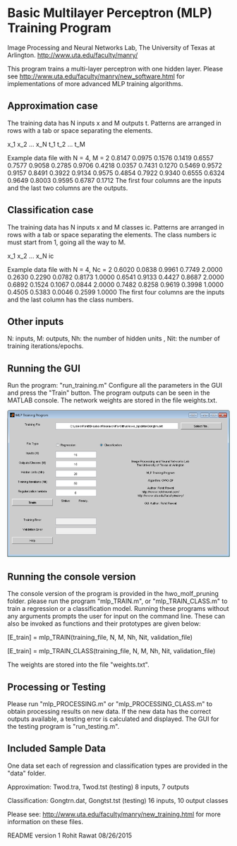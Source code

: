 Basic Multilayer Perceptron (MLP) Training Program
==================================================

Image Processing and Neural Networks Lab,
The University of Texas at Arlington.
http://www.uta.edu/faculty/manry/

This program trains a multi-layer perceptron with one hidden layer.
Please see http://www.uta.edu/faculty/manry/new_software.html for 
implementations of more advanced MLP training algorithms.

Approximation case
------------------
The training data has N inputs x and M outputs t. Patterns are arranged in rows
with a tab or space separating the elements.

x_1 x_2 ... x_N t_1 t_2 ... t_M

Example data file with N = 4, M = 2
    0.8147    0.0975    0.1576    0.1419    0.6557    0.7577
    0.9058    0.2785    0.9706    0.4218    0.0357    0.7431
    0.1270    0.5469    0.9572    0.9157    0.8491    0.3922
    0.9134    0.9575    0.4854    0.7922    0.9340    0.6555
    0.6324    0.9649    0.8003    0.9595    0.6787    0.1712
The first four columns are the inputs and the last two columns are the outputs.

Classification case
-------------------
The training data has N inputs x and M classes ic. Patterns are arranged in rows
with a tab or space separating the elements. The class numbers ic must start 
from 1, going all the way to M.

x_1 x_2 ... x_N ic

Example data file with N = 4, Nc = 2
    0.6020    0.0838    0.9961    0.7749    2.0000
    0.2630    0.2290    0.0782    0.8173    1.0000
    0.6541    0.9133    0.4427    0.8687    2.0000
    0.6892    0.1524    0.1067    0.0844    2.0000
    0.7482    0.8258    0.9619    0.3998    1.0000
    0.4505    0.5383    0.0046    0.2599    1.0000
The first four columns are the inputs and the last column has the class numbers.

Other inputs
------------
N: inputs, M: outputs, Nh: the number of hidden units , Nit: the number of 
training iterations/epochs. 

Running the GUI
---------------
Run the program: "run_training.m"
Configure all the parameters in the GUI and press the "Train" button.
The program outputs can be seen in the MATLAB console. The network weights are 
stored in the file weights.txt.

![Screenshot](owo_bp.png)

Running the console version
---------------------------
The console version of the program is provided in the hwo_molf_pruning folder.
please run the program "mlp_TRAIN.m", or "mlp_TRAIN_CLASS.m" to train a regression
or a classification model. Running these programs without any arguments prompts
the user for input on the command line. These can also be invoked as functions
and their prototypes are given below:

[E_train] = 
    mlp_TRAIN(training_file, N, M, Nh, Nit, validation_file)

[E_train] = 
    mlp_TRAIN_CLASS(training_file, N, M, Nh, Nit, validation_file)

The weights are stored into the file "weights.txt".

Processing or Testing
---------------------
Please run "mlp_PROCESSING.m" or "mlp_PROCESSING_CLASS.m" to obtain processing results
on new data. If the new data has the correct outputs available, a testing error
is calculated and displayed. The GUI for the testing program is "run_testing.m".

Included Sample Data
--------------------
One data set each of regression and classification types are provided in
the "data" folder.

Approximation:
Twod.tra, Twod.tst (testing)
8 inputs, 7 outputs

Classification:
Gongtrn.dat, Gongtst.tst (testing)
16 inputs, 10 output classes

Please see: http://www.uta.edu/faculty/manry/new_training.html for more 
information on these files.


README version 1
Rohit Rawat 08/26/2015



